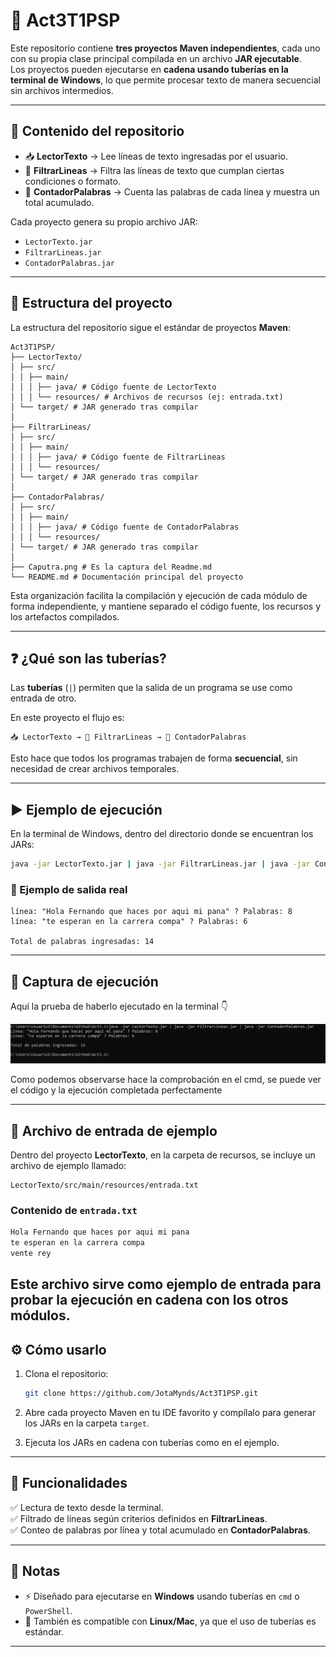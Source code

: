 # 📖 Act3T1PSP

Este repositorio contiene **tres proyectos Maven independientes**, cada uno con su propia clase principal compilada en un archivo **JAR ejecutable**.  
Los proyectos pueden ejecutarse en **cadena usando tuberías en la terminal de Windows**, lo que permite procesar texto de manera secuencial sin archivos intermedios.  

---

## 📂 Contenido del repositorio

- 📥 **LectorTexto** → Lee líneas de texto ingresadas por el usuario.  
- 🧹 **FiltrarLineas** → Filtra las líneas de texto que cumplan ciertas condiciones o formato.  
- 🔢 **ContadorPalabras** → Cuenta las palabras de cada línea y muestra un total acumulado.  

Cada proyecto genera su propio archivo JAR:

- `LectorTexto.jar`  
- `FiltrarLineas.jar`  
- `ContadorPalabras.jar`

---

## 📂 Estructura del proyecto

La estructura del repositorio sigue el estándar de proyectos **Maven**:

```
Act3T1PSP/
├── LectorTexto/
│ ├── src/
│ │ ├── main/
│ │ │ ├── java/ # Código fuente de LectorTexto
│ │ │ └── resources/ # Archivos de recursos (ej: entrada.txt)
│ └── target/ # JAR generado tras compilar
│
├── FiltrarLineas/
│ ├── src/
│ │ ├── main/
│ │ │ ├── java/ # Código fuente de FiltrarLineas
│ │ │ └── resources/
│ └── target/ # JAR generado tras compilar
│
├── ContadorPalabras/
│ ├── src/
│ │ ├── main/
│ │ │ ├── java/ # Código fuente de ContadorPalabras
│ │ │ └── resources/
│ └── target/ # JAR generado tras compilar
│
├── Caputra.png # Es la captura del Readme.md
└── README.md # Documentación principal del proyecto
```

Esta organización facilita la compilación y ejecución de cada módulo de forma independiente, y mantiene separado el código fuente, los recursos y los artefactos compilados.

---
## ❓ ¿Qué son las tuberías?

Las **tuberías** (`|`) permiten que la salida de un programa se use como entrada de otro.  

En este proyecto el flujo es:  

```
📥 LectorTexto → 🧹 FiltrarLineas → 🔢 ContadorPalabras
```

Esto hace que todos los programas trabajen de forma **secuencial**, sin necesidad de crear archivos temporales.

---

## ▶️ Ejemplo de ejecución

En la terminal de Windows, dentro del directorio donde se encuentran los JARs:

```bash
java -jar LectorTexto.jar | java -jar FiltrarLineas.jar | java -jar ContadorPalabras.jar
```

### 📌 Ejemplo de salida real

```
línea: "Hola Fernando que haces por aqui mi pana" ? Palabras: 8
línea: "te esperan en la carrera compa" ? Palabras: 6

Total de palabras ingresadas: 14
```

---

## 📸 Captura de ejecución

Aquí la prueba de haberlo ejecutado en la terminal 👇  

![Captura de ejecución](captura.png)

Como podemos observarse hace la comprobación en el cmd, se puede ver el código y la ejecución completada perfectamente

---

## 📄 Archivo de entrada de ejemplo

Dentro del proyecto **LectorTexto**, en la carpeta de recursos, se incluye un archivo de ejemplo llamado:
```
LectorTexto/src/main/resources/entrada.txt
```

### Contenido de `entrada.txt`

```txt
Hola Fernando que haces por aqui mi pana
te esperan en la carrera compa
vente rey
```

Este archivo sirve como ejemplo de entrada para probar la ejecución en cadena con los otros módulos.
---
## ⚙️ Cómo usarlo

1. Clona el repositorio:
   ```bash
   git clone https://github.com/JotaMynds/Act3T1PSP.git
   ```

2. Abre cada proyecto Maven en tu IDE favorito y compílalo para generar los JARs en la carpeta `target`.

3. Ejecuta los JARs en cadena con tuberías como en el ejemplo.

---

## 🚀 Funcionalidades

✅ Lectura de texto desde la terminal.  
✅ Filtrado de líneas según criterios definidos en **FiltrarLineas**.  
✅ Conteo de palabras por línea y total acumulado en **ContadorPalabras**.  

---

## 📝 Notas

- ⚡ Diseñado para ejecutarse en **Windows** usando tuberías en `cmd` o `PowerShell`.  
- 🐧 También es compatible con **Linux/Mac**, ya que el uso de tuberías es estándar.  

---

